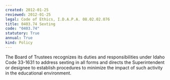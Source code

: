 ```yaml
---
created: 2012-01-25
reviewed: 2012-01-25
legal: Code of Ethics, I.D.A.P.A. 08.02.02.076
title: 0403.74 Sexting
code: "0403.74"
statutory: True
annual: True
kind: Policy
---
```


The Board of Trustees recognizes its duties and responsibilities under Idaho Code 33-1631 to address sexting in all forms and directs the Superintendent or designee to establish procedures to minimize the impact of such activity in the educational environment.
